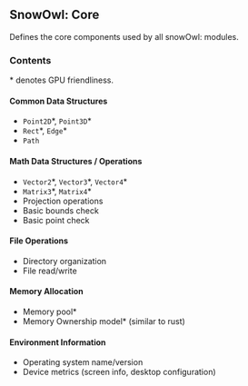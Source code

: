 ## SnowOwl: Core

Defines the core components used by all snowOwl: modules.

### Contents

\* denotes GPU friendliness.

#### Common Data Structures

- `Point2D`\*, `Point3D`\*
- `Rect`\*, `Edge`\*
- `Path`

#### Math Data Structures / Operations

- `Vector2`\*, `Vector3`\*, `Vector4`\*
- `Matrix3`\*, `Matrix4`\*
- Projection operations
- Basic bounds check
- Basic point check

#### File Operations

- Directory organization
- File read/write

#### Memory Allocation

- Memory pool\*
- Memory Ownership model\* (similar to rust)

#### Environment Information

- Operating system name/version
- Device metrics (screen info, desktop configuration)
